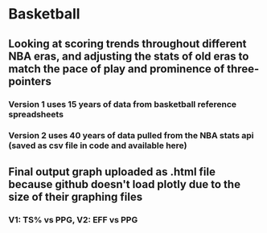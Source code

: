 # Basketball
## Looking at scoring trends throughout different NBA eras, and adjusting the stats of old eras to match the pace of play and prominence of three-pointers
### Version 1 uses 15 years of data from basketball reference spreadsheets
### Version 2 uses 40 years of data pulled from the NBA stats api (saved as csv file in code and available here)
## Final output graph uploaded as .html file because github doesn't load plotly due to the size of their graphing files
### V1: TS% vs PPG, V2: EFF vs PPG
